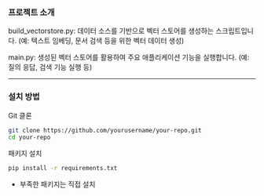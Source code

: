 ### 프로젝트 소개
build_vectorstore.py:
데이터 소스를 기반으로 벡터 스토어를 생성하는 스크립트입니다.
(예: 텍스트 임베딩, 문서 검색 등을 위한 벡터 데이터 생성)

main.py:
생성된 벡터 스토어를 활용하여 주요 애플리케이션 기능을 실행합니다.
(예: 질의 응답, 검색 기능 실행 등)

---

### 설치 방법
Git 클론
```bash
git clone https://github.com/yourusername/your-repo.git
cd your-repo
```

패키지 설치
```bash
pip install -r requirements.txt
```
- 부족한 패키지는 직접 설치